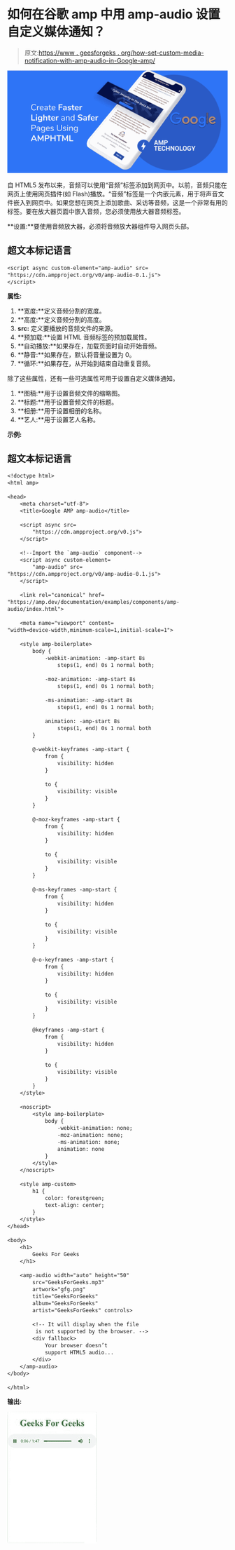 # 如何在谷歌 amp 中用 amp-audio 设置自定义媒体通知？

> 原文:[https://www . geesforgeks . org/how-set-custom-media-notification-with-amp-audio-in-Google-amp/](https://www.geeksforgeeks.org/how-to-set-custom-media-notification-with-amp-audio-in-google-amp/)

![](img/911091c569b094b6e54a226311a9df7b.png)

自 HTML5 发布以来，音频可以使用“音频”标签添加到网页中。以前，音频只能在网页上使用网页插件(如 Flash)播放。“音频”标签是一个内嵌元素，用于将声音文件嵌入到网页中。如果您想在网页上添加歌曲、采访等音频，这是一个非常有用的标签。要在放大器页面中嵌入音频，您必须使用放大器音频标签。

**设置:**要使用音频放大器，必须将音频放大器组件导入网页头部。

## 超文本标记语言

```
<script async custom-element="amp-audio" src=
"https://cdn.ampproject.org/v0/amp-audio-0.1.js">
</script>
```

**属性:**

1.  **宽度:**定义音频分割的宽度。
2.  **高度:**定义音频分割的高度。
3.  **src:** 定义要播放的音频文件的来源。
4.  **预加载:**设置 HTML 音频标签的预加载属性。
5.  **自动播放:**如果存在，加载页面时自动开始音频。
6.  **静音:**如果存在，默认将音量设置为 0。
7.  **循环:**如果存在，从开始到结束自动重复音频。

除了这些属性，还有一些可选属性可用于设置自定义媒体通知。

1.  **图稿:**用于设置音频文件的缩略图。
2.  **标题:**用于设置音频文件的标题。
3.  **相册:**用于设置相册的名称。
4.  **艺人:**用于设置艺人名称。

**示例:**

## 超文本标记语言

```
<!doctype html>
<html amp>

<head>
    <meta charset="utf-8">
    <title>Google AMP amp-audio</title>

    <script async src=
        "https://cdn.ampproject.org/v0.js">
    </script>

    <!--Import the `amp-audio` component-->
    <script async custom-element=
        "amp-audio" src=
"https://cdn.ampproject.org/v0/amp-audio-0.1.js">
    </script>

    <link rel="canonical" href=
"https://amp.dev/documentation/examples/components/amp-audio/index.html">

    <meta name="viewport" content=
"width=device-width,minimum-scale=1,initial-scale=1">

    <style amp-boilerplate>
        body {
            -webkit-animation: -amp-start 8s 
                steps(1, end) 0s 1 normal both;

            -moz-animation: -amp-start 8s 
                steps(1, end) 0s 1 normal both;

            -ms-animation: -amp-start 8s 
                steps(1, end) 0s 1 normal both;

            animation: -amp-start 8s 
                steps(1, end) 0s 1 normal both
        }

        @-webkit-keyframes -amp-start {
            from {
                visibility: hidden
            }

            to {
                visibility: visible
            }
        }

        @-moz-keyframes -amp-start {
            from {
                visibility: hidden
            }

            to {
                visibility: visible
            }
        }

        @-ms-keyframes -amp-start {
            from {
                visibility: hidden
            }

            to {
                visibility: visible
            }
        }

        @-o-keyframes -amp-start {
            from {
                visibility: hidden
            }

            to {
                visibility: visible
            }
        }

        @keyframes -amp-start {
            from {
                visibility: hidden
            }

            to {
                visibility: visible
            }
        }
    </style>

    <noscript>
        <style amp-boilerplate>
            body {
                -webkit-animation: none;
                -moz-animation: none;
                -ms-animation: none;
                animation: none
            }
        </style>
    </noscript>

    <style amp-custom>
        h1 {
            color: forestgreen;
            text-align: center;
        }
    </style>
</head>

<body>
    <h1>
        Geeks For Geeks
    </h1>

    <amp-audio width="auto" height="50" 
        src="GeeksForGeeks.mp3" 
        artwork="gfg.png" 
        title="GeeksForGeeks"
        album="GeeksForGeeks" 
        artist="GeeksForGeeks" controls>

        <!-- It will display when the file 
         is not supported by the browser. -->
        <div fallback>
            Your browser doesn’t 
            support HTML5 audio...
        </div>
    </amp-audio>
</body>

</html>
```

**输出:**

![](img/afe956c2e405e79903c6d20eccf5f926.png)